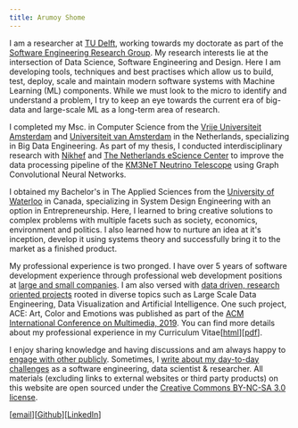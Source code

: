 ```yaml
---
title: Arumoy Shome
---
```


I am a researcher at [TU Delft](https://www.tudelft.nl/en/), working
towards my doctorate as part of the [Software Engineering Research
Group](https://se.ewi.tudelft.nl/). My research interests lie at the
intersection of Data Science, Software Engineering and Design. Here I
am developing tools, techniques and best practises which allow us to
build, test, deploy, scale and maintain modern software systems with
Machine Learning (ML) components. While we must look to the micro to
identify and understand a problem, I try to keep an eye towards the
current era of big-data and large-scale ML as a long-term area of
research.

I completed my Msc. in Computer Science from the [Vrije Universiteit
Amsterdam](https://www.vu.nl/en) and [Universiteit van
Amsterdam](https://www.uva.nl/en) in the Netherlands, specializing in
Big Data Engineering. As part of my thesis, I conducted
interdisciplinary research with [Nikhef](https://www.nikhef.nl/en/)
and [The Netherlands eScience Center](https://www.esciencecenter.nl/)
to improve the data processing pipeline of the [KM3NeT Neutrino
Telescope](https://www.km3net.org/) using Graph Convolutional Neural
Networks.

I obtained my Bachelor's in The Applied Sciences from the [University
of Waterloo](https://uwaterloo.ca/) in Canada, specializing in System
Design Engineering with an option in Entrepreneurship. Here, I learned
to bring creative solutions to complex problems with multiple facets
such as society, economics, environment and politics. I also learned
how to nurture an idea at it's inception, develop it using systems
theory and successfully bring it to the market as a finished product.

My professional experience is two pronged. I have over 5 years of
software development experience through professional web development
positions at [large and small
companies](https://linkedin.com/in/arumoyshome). I am also versed with
[data driven, research oriented projects](projects) rooted in diverse
topics such as Large Scale Data Engineering, Data Visualization and
Artificial Intelligence. One such project, ACE: Art, Color and
Emotions was published as part of the [ACM International Conference on
Multimedia,
2019](https://dl.acm.org/doi/abs/10.1145/3343031.3350588). You can
     find more details about my professional experience in my
     Curriculum Vitae[[html](cv)][[pdf](assets/pdf/cv-redacted.pdf)].

I enjoy sharing knowledge and having discussions and am always happy
to [engage with other publicly](talks). Sometimes, I [write about my
day-to-day challenges](blogs) as a software engineering, data
scientist & researcher. All materials (excluding links to external
websites or third party products) on this website are open sourced
under the [Creative Commons BY-NC-SA 3.0 license](license).

[[email](mailto:contact@arumoy.me)][[Github](https://github.com/arumoy-shome)][[LinkedIn](https://www.linkedin.com/in/arumoyshome/)]
